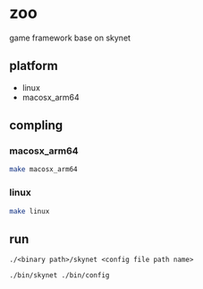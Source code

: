 # zoo
game framework base on skynet

## platform

- linux
- macosx_arm64

## compling

### macosx_arm64

```sh
make macosx_arm64
```

### linux

```sh
make linux
```

## run

`./<binary path>/skynet <config file path name>`

```sh
./bin/skynet ./bin/config
```